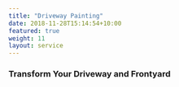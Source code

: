 ```yaml
---
title: "Driveway Painting"
date: 2018-11-28T15:14:54+10:00
featured: true
weight: 11
layout: service
---
```

<section class="unique">
<div class="container relative">
<div class="row flex">
<div class="col-xs-12 col-sm-12">
<h3>Transform Your Driveway and Frontyard</h3>
</div>
</div> 
</div>
</section>